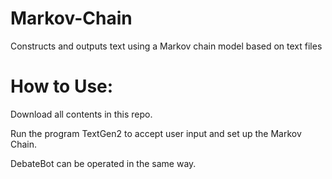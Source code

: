 # Markov-Chain
Constructs and outputs text using a Markov chain model based on text files

# How to Use:
Download all contents in this repo.

Run the program TextGen2 to accept user input and set up the Markov Chain.

DebateBot can be operated in the same way.
